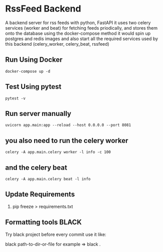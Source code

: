 # RssFeed Backend
A backend server for rss feeds with python, FastAPI
it uses two celery services (worker and beat) for fetching
feeds priodically, and stores them onto the database
using the docker-compose method it would spin up
postgres and redis images and also start all the required
services used by this backend (celery_worker, celery_beat, rssfeed)

## Run Using Docker
    docker-compose up -d

## Test Using pytest
    pytest -v

## Run server manually
    uvicorn app.main:app --reload --host 0.0.0.0 --port 8081
## you also need to run the celery worker
    celery -A app.main.celery worker -l info -c 100
## and the celery beat
    celery -A app.main.celery beat -l info


## Update Requirements

1.  pip freeze > requirements.txt


## Formatting tools BLACK

Try black project before every commit use it like:

black path-to-dir-or-file for example => black .
